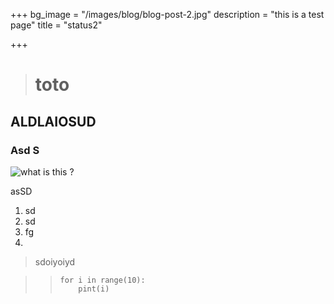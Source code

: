 +++
bg_image = "/images/blog/blog-post-2.jpg"
description = "this is a test page"
title = "status2"

+++
> # toto

## ALDLAIOSUD

### Asd S

![what is this ?](/images/fend_fig2.jpg "Example picture")

asSD 

1. sd
2. sd
3. fg
4. 

> sdoiyoiyd

> >     for i in range(10):
> >     	pint(i)